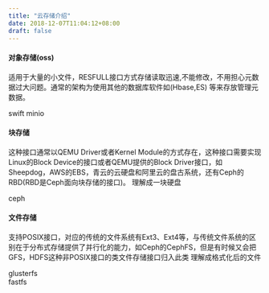 ```yaml
---
title: "云存储介绍"
date: 2018-12-07T11:04:12+08:00
draft: false
---
```


#### 对象存储(oss)

适用于大量的小文件，RESFULL接口方式存储读取迅速,不能修改，不用担心元数据过大问题。通常的架构为使用其他的数据库软件如(Hbase,ES) 等来存放管理元数据。

swift minio

#### 块存储

这种接口通常以QEMU Driver或者Kernel Module的方式存在，这种接口需要实现Linux的Block Device的接口或者QEMU提供的Block Driver接口，如Sheepdog，AWS的EBS，青云的云硬盘和阿里云的盘古系统，还有Ceph的RBD(RBD是Ceph面向块存储的接口)。
理解成一块硬盘

ceph

#### 文件存储

支持POSIX接口，对应的传统的文件系统有Ext3、Ext4等，与传统文件系统的区别在于分布式存储提供了并行化的能力，如Ceph的CephFS，但是有时候又会把GFS，HDFS这种非POSIX接口的类文件存储接口归入此类
理解成格式化后的文件

glusterfs  
fastfs

